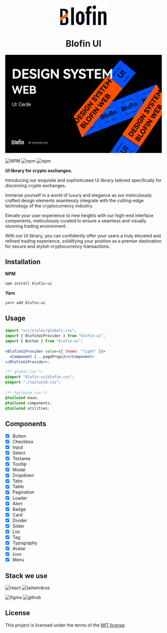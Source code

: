 <p align="center">
  <a href="https://blofin.com/" rel="noopener" target="_blank"><img width="150" src="/src/assets/logo.svg" alt="Blofin logo"></a>
</p>

<h1 align="center">Blofin UI</h1>

![cover](./src/assets/cover.png)

![NPM](https://img.shields.io/npm/l/blofin-ui)
![npm](https://img.shields.io/npm/v/blofin-ui)
![npm](https://img.shields.io/npm/dt/blofin-ui)

**UI library for crypto exchanges.**

Introducing our exquisite and sophisticated UI library tailored specifically for discerning crypto exchanges.

Immerse yourself in a world of luxury and elegance as our meticulously crafted design elements seamlessly integrate with the cutting-edge technology of the cryptocurrency industry.

Elevate your user experience to new heights with our high-end interface components, meticulously curated to ensure a seamless and visually stunning trading environment.

With our UI library, you can confidently offer your users a truly elevated and refined trading experience, solidifying your position as a premier destination for secure and stylish cryptocurrency transactions.

## Installation

**NPM**

```bash
npm install blofin-ui
```

**Yarn**

```bash
yarn add blofin-ui
```

## Usage

```jsx
import "src/styles/globals.css";
import { BlofinUiProvider } from "blofin-ui";
import { Button } from "blofin-ui";

<BlofinUiProvider value={{ theme: "light" }}>
  <Component {...pageProps}></Component>
</BlofinUiProvider>;
```

```css
/** global.css */
@import "blofin-ui/blofin.css";
@import "./tailwind.css";

/** tailwind.css */
@tailwind base;
@tailwind components;
@tailwind utilities;
```

## Components

- [x] Button
- [x] Checkbox
- [x] Input
- [x] Select
- [x] Textarea
- [x] Tooltip
- [x] Modal
- [x] Dropdown
- [x] Tabs
- [x] Table
- [x] Pagination
- [x] Loader
- [x] Alert
- [x] Badge
- [x] Card
- [x] Divider
- [x] Silder
- [x] List
- [x] Tag
- [x] Typography
- [x] Avatar
- [x] Icon
- [x] Menu

## Stack we use

![react](https://img.shields.io/badge/React-20232A?style=for-the-badge&logo=react&logoColor=61DAFB)
![tailwindcss](https://img.shields.io/badge/Tailwind_CSS-38B2AC?style=for-the-badge&logo=tailwind-css&logoColor=white)

![figma](https://img.shields.io/badge/Figma-F24E1E?style=for-the-badge&logo=figma&logoColor=white)
![github](https://img.shields.io/badge/GitHub-100000?style=for-the-badge&logo=github&logoColor=white)

## License

This project is licensed under the terms of the
[MIT license](/LICENSE).
